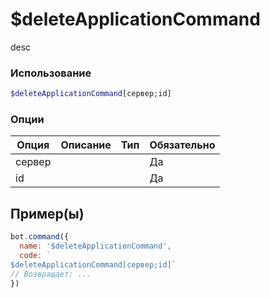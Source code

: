 # $deleteApplicationCommand
desc
### Использование
```php
$deleteApplicationCommand[сервер;id]
```

### Опции

| Опция | Описание | Тип | Обязательно |
|--------|-------------|------|----------|
| сервер |  |  | Да | 
| id |  |  | Да | 
## Пример(ы)

```javascript
bot.command({
  name: '$deleteApplicationCommand',
  code: `
$deleteApplicationCommand[сервер;id]`
// Возвращает: ...
})
```
